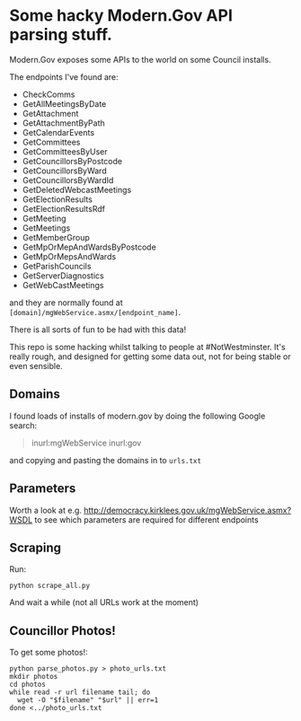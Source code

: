 # Some hacky Modern.Gov API parsing stuff.

Modern.Gov exposes some APIs to the world on some Council installs.

The endpoints I've found are:

* CheckComms
* GetAllMeetingsByDate
* GetAttachment
* GetAttachmentByPath
* GetCalendarEvents
* GetCommittees
* GetCommitteesByUser
* GetCouncillorsByPostcode
* GetCouncillorsByWard
* GetCouncillorsByWardId
* GetDeletedWebcastMeetings
* GetElectionResults
* GetElectionResultsRdf
* GetMeeting
* GetMeetings
* GetMemberGroup
* GetMpOrMepAndWardsByPostcode
* GetMpOrMepsAndWards
* GetParishCouncils
* GetServerDiagnostics
* GetWebCastMeetings

and they are normally found at `[domain]/mgWebService.asmx/[endpoint_name]`.

There is all sorts of fun to be had with this data!

This repo is some hacking whilst talking to people at #NotWestminster.  It's really rough, and designed for getting some data out, not for being stable or even sensible.

## Domains

I found loads of installs of modern.gov by doing the following Google search:

> inurl:mgWebService inurl:gov

and copying and pasting the domains in to `urls.txt`

## Parameters

Worth a look at e.g. http://democracy.kirklees.gov.uk/mgWebService.asmx?WSDL to see which parameters are required for different endpoints

## Scraping

Run:

`python scrape_all.py`

And wait a while (not all URLs work at the moment)

## Councillor Photos!

To get some photos!:

```
python parse_photos.py > photo_urls.txt
mkdir photos
cd photos
while read -r url filename tail; do
  wget -O "$filename" "$url" || err=1
done <../photo_urls.txt
```
